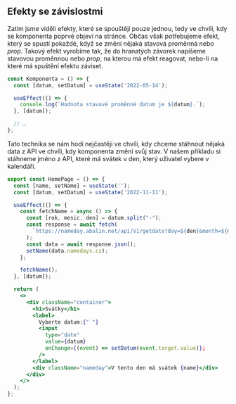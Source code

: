 ## Efekty se závislostmi

Zatím jsme viděli efekty, které se spouštějí pouze jednou, tedy ve chvíli, kdy se komponenta poprvé objeví na stránce. Občas však potřebujeme efekt, který se spustí pokaždé, když se změní nějaká stavová proměnná nebo _prop_. Takový efekt vyrobíme tak, že do hranatých závorek napíšeme stavovou proměnnou nebo _prop_, na kterou má efekt reagovat, nebo-li na které má spuštění efektu záviset.

```js
const Komponenta = () => {
  const [datum, setDatum] = useState('2022-05-14');

  useEffect(() => {
    console.log(`Hodnota stavové proměnné datum je ${datum}.`);
  }, [datum]);

  // …
};
```

Tato technika se nám hodí nejčastěji ve chvíli, kdy chceme stáhnout nějaká data z API ve chvíli, kdy komponenta změní svůj stav. V našem příkladu si stáhneme jméno z API, které má svátek v den, který uživatel vybere v kalendáři.

```jsx
export const HomePage = () => {
  const [name, setName] = useState('');
  const [datum, setDatum] = useState('2022-11-11');

  useEffect(() => {
    const fetchName = async () => {
      const [rok, mesic, den] = datum.split("-");
      const response = await fetch(
        `https://nameday.abalin.net/api/V1/getdate?day=${den}&month=${mesic}`
      );
      const data = await response.json();
      setName(data.namedays.cz);
    };

    fetchName();
  }, [datum]);

  return (
    <>
      <div className="container">
        <h1>Svátky</h1>
        <label>
          Vyberte datum:{" "}
          <input
            type="date"
            value={datum}
            onChange={(event) => setDatum(event.target.value)};
          />
        </label>
        <div className="nameday">V tento den má svátek {name}</div>
      </div>
    </>
  );
};
```
